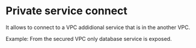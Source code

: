 # Private service connect

It allows to connect to a VPC addidional service that is in the another VPC.

Example:
From the secured VPC only database service is exposed.